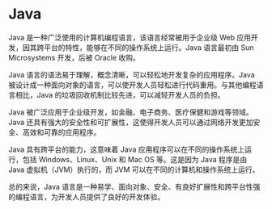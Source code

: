 # Java

Java 是一种广泛使用的计算机编程语言，该语言经常被用于企业级 Web 应用开发，因其跨平台的特性，能够在不同的操作系统上运行。Java 语言最初由 Sun Microsystems 开发，后被 Oracle 收购。

Java 语言的语法易于理解，概念清晰，可以轻松地开发复杂的应用程序。Java 被设计成一种面向对象的语言，可以使开发人员轻松进行代码重用。与其他编程语言相比，Java 的垃圾回收机制比较先进，可以减轻开发人员的负担。

Java 被广泛应用于企业级开发，如金融、电子商务、医疗保健和游戏等领域。Java 还具有强大的安全性和可扩展性，这使得开发人员可以通过网络开发更加安全、高效和可靠的应用程序。

Java 具有跨平台的能力，这意味着 Java 应用程序可以在不同的操作系统上运行，包括 Windows、Linux、Unix 和 Mac OS 等。这是因为 Java 程序是由 Java 虚拟机（JVM）执行的，而 JVM 可以在不同的计算机和操作系统上运行。

总的来说，Java 语言是一种易学、面向对象、安全、有良好扩展性和跨平台性强的编程语言，为开发人员提供了良好的开发体验。